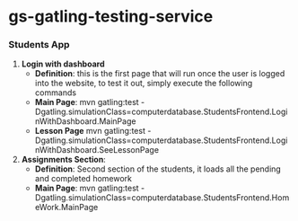 gs-gatling-testing-service
=========================

### Students App
1. **Login with dashboard**
   - **Definition**: this is the first page that will run once the user is logged into the website, to test it out, simply execute the following commands
   - **Main Page**: mvn gatling:test -Dgatling.simulationClass=computerdatabase.StudentsFrontend.LoginWithDashboard.MainPage
   - **Lesson Page** mvn gatling:test -Dgatling.simulationClass=computerdatabase.StudentsFrontend.LoginWithDashboard.SeeLessonPage
2. **Assignments Section**:
   - **Definition**: Second section of the students, it loads all the pending and completed homework
   - **Main Page**: mvn gatling:test -Dgatling.simulationClass=computerdatabase.StudentsFrontend.HomeWork.MainPage
